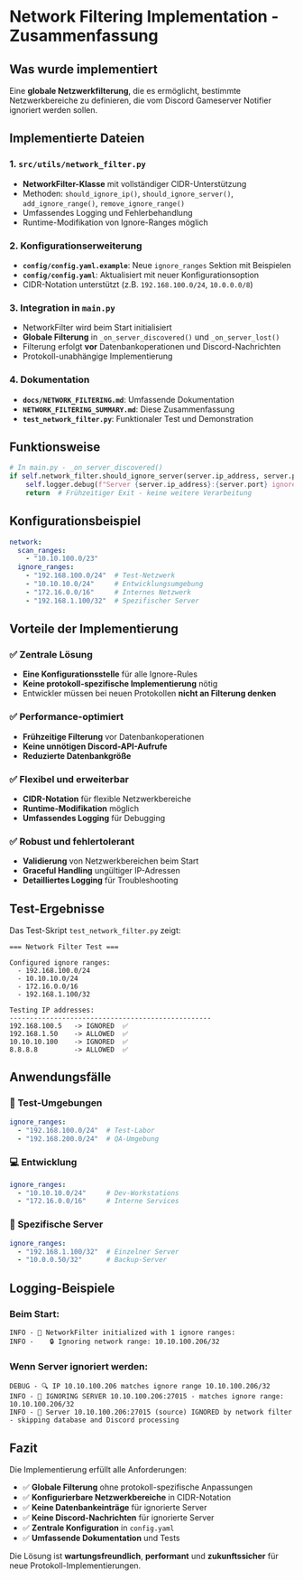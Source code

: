 # Network Filtering Implementation - Zusammenfassung

## Was wurde implementiert

Eine **globale Netzwerkfilterung**, die es ermöglicht, bestimmte Netzwerkbereiche zu definieren, die vom Discord Gameserver Notifier ignoriert werden sollen.

## Implementierte Dateien

### 1. `src/utils/network_filter.py`
- **NetworkFilter-Klasse** mit vollständiger CIDR-Unterstützung
- Methoden: `should_ignore_ip()`, `should_ignore_server()`, `add_ignore_range()`, `remove_ignore_range()`
- Umfassendes Logging und Fehlerbehandlung
- Runtime-Modifikation von Ignore-Ranges möglich

### 2. Konfigurationserweiterung
- **`config/config.yaml.example`**: Neue `ignore_ranges` Sektion mit Beispielen
- **`config/config.yaml`**: Aktualisiert mit neuer Konfigurationsoption
- CIDR-Notation unterstützt (z.B. `192.168.100.0/24`, `10.0.0.0/8`)

### 3. Integration in `main.py`
- NetworkFilter wird beim Start initialisiert
- **Globale Filterung** in `_on_server_discovered()` und `_on_server_lost()`
- Filterung erfolgt **vor** Datenbankoperationen und Discord-Nachrichten
- Protokoll-unabhängige Implementierung

### 4. Dokumentation
- **`docs/NETWORK_FILTERING.md`**: Umfassende Dokumentation
- **`NETWORK_FILTERING_SUMMARY.md`**: Diese Zusammenfassung
- **`test_network_filter.py`**: Funktionaler Test und Demonstration

## Funktionsweise

```python
# In main.py - _on_server_discovered()
if self.network_filter.should_ignore_server(server.ip_address, server.port):
    self.logger.debug(f"Server {server.ip_address}:{server.port} ignored due to network filter")
    return  # Frühzeitiger Exit - keine weitere Verarbeitung
```

## Konfigurationsbeispiel

```yaml
network:
  scan_ranges:
    - "10.10.100.0/23"
  ignore_ranges:
    - "192.168.100.0/24"  # Test-Netzwerk
    - "10.10.10.0/24"     # Entwicklungsumgebung
    - "172.16.0.0/16"     # Internes Netzwerk
    - "192.168.1.100/32"  # Spezifischer Server
```

## Vorteile der Implementierung

### ✅ Zentrale Lösung
- **Eine Konfigurationsstelle** für alle Ignore-Rules
- **Keine protokoll-spezifische Implementierung** nötig
- Entwickler müssen bei neuen Protokollen **nicht an Filterung denken**

### ✅ Performance-optimiert
- **Frühzeitige Filterung** vor Datenbankoperationen
- **Keine unnötigen Discord-API-Aufrufe**
- **Reduzierte Datenbankgröße**

### ✅ Flexibel und erweiterbar
- **CIDR-Notation** für flexible Netzwerkbereiche
- **Runtime-Modifikation** möglich
- **Umfassendes Logging** für Debugging

### ✅ Robust und fehlertolerant
- **Validierung** von Netzwerkbereichen beim Start
- **Graceful Handling** ungültiger IP-Adressen
- **Detailliertes Logging** für Troubleshooting

## Test-Ergebnisse

Das Test-Skript `test_network_filter.py` zeigt:

```
=== Network Filter Test ===

Configured ignore ranges:
  - 192.168.100.0/24
  - 10.10.10.0/24
  - 172.16.0.0/16
  - 192.168.1.100/32

Testing IP addresses:
--------------------------------------------------
192.168.100.5   -> IGNORED  ✅
192.168.1.50    -> ALLOWED  ✅
10.10.10.100    -> IGNORED  ✅
8.8.8.8         -> ALLOWED  ✅
```

## Anwendungsfälle

### 🧪 Test-Umgebungen
```yaml
ignore_ranges:
  - "192.168.100.0/24"  # Test-Labor
  - "192.168.200.0/24"  # QA-Umgebung
```

### 💻 Entwicklung
```yaml
ignore_ranges:
  - "10.10.10.0/24"     # Dev-Workstations
  - "172.16.0.0/16"     # Interne Services
```

### 🎯 Spezifische Server
```yaml
ignore_ranges:
  - "192.168.1.100/32"  # Einzelner Server
  - "10.0.0.50/32"      # Backup-Server
```

## Logging-Beispiele

### Beim Start:
```
INFO - 🚫 NetworkFilter initialized with 1 ignore ranges:
INFO -    🔒 Ignoring network range: 10.10.100.206/32
```

### Wenn Server ignoriert werden:
```
DEBUG - 🔍 IP 10.10.100.206 matches ignore range 10.10.100.206/32
INFO - 🚫 IGNORING SERVER 10.10.100.206:27015 - matches ignore range: 10.10.100.206/32
INFO - 🚫 Server 10.10.100.206:27015 (source) IGNORED by network filter - skipping database and Discord processing
```

## Fazit

Die Implementierung erfüllt alle Anforderungen:

- ✅ **Globale Filterung** ohne protokoll-spezifische Anpassungen
- ✅ **Konfigurierbare Netzwerkbereiche** in CIDR-Notation
- ✅ **Keine Datenbankeinträge** für ignorierte Server
- ✅ **Keine Discord-Nachrichten** für ignorierte Server
- ✅ **Zentrale Konfiguration** in `config.yaml`
- ✅ **Umfassende Dokumentation** und Tests

Die Lösung ist **wartungsfreundlich**, **performant** und **zukunftssicher** für neue Protokoll-Implementierungen. 